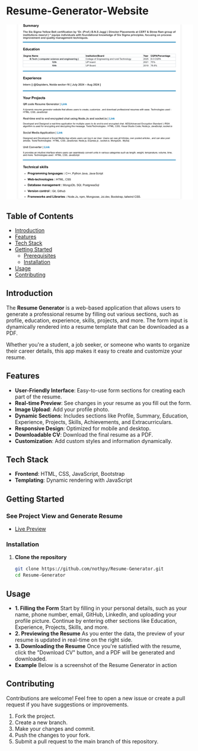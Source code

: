 # Resume-Generator-Website

![Resume Generator](https://github.com/nothpy/Resume-Generator-Website/blob/main/previewImage/2.png)

## Table of Contents
- [Introduction](#introduction)
- [Features](#features)
- [Tech Stack](#tech-stack)
- [Getting Started](#getting-started)
  - [Prerequisites](#prerequisites)
  - [Installation](#installation)
- [Usage](#usage)
- [Contributing](#contributing)

## Introduction

The **Resume Generator** is a web-based application that allows users to generate a professional resume by filling out various sections, such as profile, education, experience, skills, projects, and more. The form input is dynamically rendered into a resume template that can be downloaded as a PDF.

Whether you're a student, a job seeker, or someone who wants to organize their career details, this app makes it easy to create and customize your resume.

## Features

- **User-Friendly Interface**: Easy-to-use form sections for creating each part of the resume.
- **Real-time Preview**: See changes in your resume as you fill out the form.
- **Image Upload**: Add your profile photo.
- **Dynamic Sections**: Includes sections like Profile, Summary, Education, Experience, Projects, Skills, Achievements, and Extracurriculars.
- **Responsive Design**: Optimized for mobile and desktop.
- **Downloadable CV**: Download the final resume as a PDF.
- **Customization**: Add custom styles and information dynamically.

## Tech Stack

- **Frontend**: HTML, CSS, JavaScript, Bootstrap
- **Templating**: Dynamic rendering with JavaScript

## Getting Started
### See Project View and Generate Resume
- [Live Preview](https://www.mongodb.com/)

### Installation

1. **Clone the repository**
   ```bash
   git clone https://github.com/nothpy/Resume-Generator.git
   cd Resume-Generator
## Usage
- **1. Filling the Form**
Start by filling in your personal details, such as your name, phone number, email, GitHub, LinkedIn, and uploading your profile picture.
Continue by entering other sections like Education, Experience, Projects, Skills, and more.
- **2. Previewing the Resume**
As you enter the data, the preview of your resume is updated in real-time on the right side.
- **3. Downloading the Resume**
Once you're satisfied with the resume, click the "Download CV" button, and a PDF will be generated and downloaded.
- **Example**
Below is a screenshot of the Resume Generator in action

## Contributing   
Contributions are welcome! Feel free to open a new issue or create a pull request if you have suggestions or improvements.
1. Fork the project.
2. Create a new branch.
3. Make your changes and commit.
4. Push the changes to your fork.
5. Submit a pull request to the main branch of this repository.

